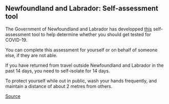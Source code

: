 ## Newfoundland and Labrador: Self-assessment tool

The Government of Newfoundland and Labrador has developped [this](https://www.811healthline.ca/covid-19-self-assessment/) self-assessment tool to help determine whether you should get tested for COVID-19.

You can complete this assessment for yourself or on behalf of someone else, if they are not able.

If you have returned from travel outside Newfoundland and Labrador in the past 14 days, you need to self-isolate for 14 days.

To protect yourself while out in public, wash your hands frequently, and maintain a distance of about 2 metres from others.

[Source](https://www.811healthline.ca/covid-19-self-assessment/)
